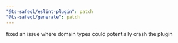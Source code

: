 ```yaml
---
"@ts-safeql/eslint-plugin": patch
"@ts-safeql/generate": patch
---
```


fixed an issue where domain types could potentially crash the plugin
